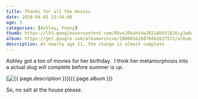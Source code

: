 ```yaml
---
title: Thanks for all the movies
date: 2010-04-01 23:54:00
age: 3
categories: [Ashley, Funny]
thumb: https://lh3.googleusercontent.com/RGvv2Okxht4wJR2iAUU3lBJ6iy2wU4Irsdh7DbhWI2rr4jlhX8PttTVXChmI0HlYLrcYGypxY6xCSqGjUCs=w293-h220
album: https://get.google.com/albumarchive/108001626876662627571/album/AF1QipNliA6zAJMPvHs1ZAn6Cnkb8fExL8L85u_44iPn?authKey=CPKOx_Sjn5uR6QE
description: At nearly age 11, the change is almost complete
---
```

Ashley got a ton of movies for her birthday.  I think her metamorphosis into a actual slug will complete before summer is up.

[<img src="{{ page.thumb }}" alt="{{ page.description }}" class="wyseguys-album"/>]({{ page.album }})

So, no salt at the house please.